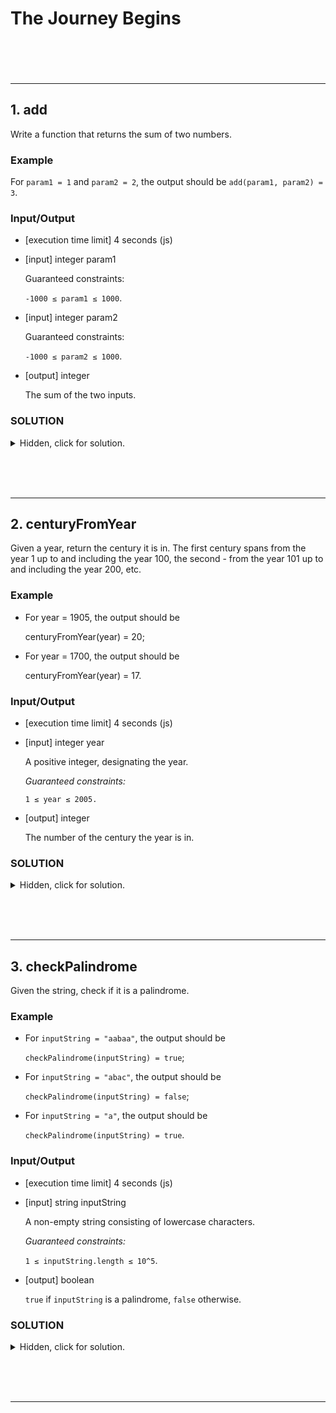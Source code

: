 # The Journey Begins <br><br><br>

---
## 1. add

Write a function that returns the sum of two numbers.

### Example

For `param1 = 1` and `param2 = 2`, the output should be
`add(param1, param2) = 3`.

### Input/Output

- [execution time limit] 4 seconds (js)

- [input] integer param1

    Guaranteed constraints:

    `-1000 ≤ param1 ≤ 1000`.

- [input] integer param2

    Guaranteed constraints:

    `-1000 ≤ param2 ≤ 1000`.

- [output] integer

    The sum of the two inputs.

### **SOLUTION**

<details>
  <summary>Hidden, click for solution.</summary>

```javascript
function add(param1, param2) {
    return param1 + param2;
}
```

</details>

<br><br><br>

--- 

## 2. centuryFromYear

Given a year, return the century it is in. The first century spans from the year 1 up to and including the year 100, the second - from the year 101 up to and including the year 200, etc.

### Example

- For year = 1905, the output should be

    centuryFromYear(year) = 20;
- For year = 1700, the output should be

    centuryFromYear(year) = 17.

### Input/Output

- [execution time limit] 4 seconds (js)

- [input] integer year

    A positive integer, designating the year.

    _Guaranteed constraints:_

    `1 ≤ year ≤ 2005.`

- [output] integer

    The number of the century the year is in.

### **SOLUTION**

<details>
  <summary>Hidden, click for solution.</summary>

```javascript
function centuryFromYear(year) {
    let century = 0;
    while (year > 0){
        year-=100;
        century+=1;
    }
    return century;
}
```

</details>

<br><br><br>

---

## 3. checkPalindrome

Given the string, check if it is a palindrome.

### Example

- For `inputString = "aabaa"`, the output should be

    `checkPalindrome(inputString) = true`;

- For `inputString = "abac"`, the output should be

    `checkPalindrome(inputString) = false`;

- For `inputString = "a"`, the output should be

    `checkPalindrome(inputString) = true`.

### Input/Output

- [execution time limit] 4 seconds (js)

- [input] string inputString

    A non-empty string consisting of lowercase characters.

    _Guaranteed constraints:_

    `1 ≤ inputString.length ≤ 10^5`.

- [output] boolean

    `true` if `inputString` is a palindrome, `false` otherwise.

### **SOLUTION**

<details>
  <summary>Hidden, click for solution.</summary>

```javascript
function checkPalindrome(inputString) {
    let rex = /[\W_]/g;
    let lowRegStr = inputString.toLowerCase().replace(rex, '');
    let reversed = lowRegStr.split('').reverse().join(''); 
    return reversed === lowRegStr;
}
```

</details>

<br><br><br>

---

